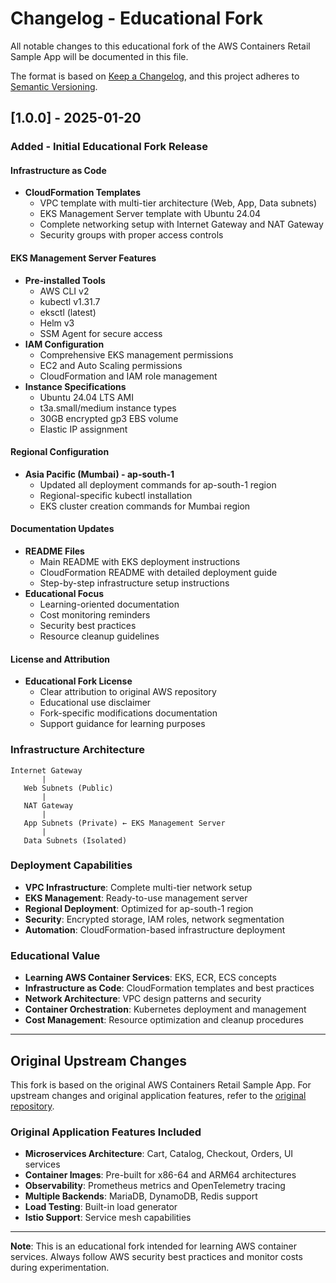 # Changelog - Educational Fork

All notable changes to this educational fork of the AWS Containers Retail Sample App will be documented in this file.

The format is based on [Keep a Changelog](https://keepachangelog.com/en/1.0.0/),
and this project adheres to [Semantic Versioning](https://semver.org/spec/v2.0.0.html).

## [1.0.0] - 2025-01-20

### Added - Initial Educational Fork Release

#### Infrastructure as Code
- **CloudFormation Templates**
  - VPC template with multi-tier architecture (Web, App, Data subnets)
  - EKS Management Server template with Ubuntu 24.04
  - Complete networking setup with Internet Gateway and NAT Gateway
  - Security groups with proper access controls

#### EKS Management Server Features
- **Pre-installed Tools**
  - AWS CLI v2
  - kubectl v1.31.7
  - eksctl (latest)
  - Helm v3
  - SSM Agent for secure access
- **IAM Configuration**
  - Comprehensive EKS management permissions
  - EC2 and Auto Scaling permissions
  - CloudFormation and IAM role management
- **Instance Specifications**
  - Ubuntu 24.04 LTS AMI
  - t3a.small/medium instance types
  - 30GB encrypted gp3 EBS volume
  - Elastic IP assignment

#### Regional Configuration
- **Asia Pacific (Mumbai) - ap-south-1**
  - Updated all deployment commands for ap-south-1 region
  - Regional-specific kubectl installation
  - EKS cluster creation commands for Mumbai region

#### Documentation Updates
- **README Files**
  - Main README with EKS deployment instructions
  - CloudFormation README with detailed deployment guide
  - Step-by-step infrastructure setup instructions
- **Educational Focus**
  - Learning-oriented documentation
  - Cost monitoring reminders
  - Security best practices
  - Resource cleanup guidelines

#### License and Attribution
- **Educational Fork License**
  - Clear attribution to original AWS repository
  - Educational use disclaimer
  - Fork-specific modifications documentation
  - Support guidance for learning purposes

### Infrastructure Architecture
```
Internet Gateway
       |
   Web Subnets (Public)
       |
   NAT Gateway
       |
   App Subnets (Private) ← EKS Management Server
       |
   Data Subnets (Isolated)
```

### Deployment Capabilities
- **VPC Infrastructure**: Complete multi-tier network setup
- **EKS Management**: Ready-to-use management server
- **Regional Deployment**: Optimized for ap-south-1 region
- **Security**: Encrypted storage, IAM roles, network segmentation
- **Automation**: CloudFormation-based infrastructure deployment

### Educational Value
- **Learning AWS Container Services**: EKS, ECR, ECS concepts
- **Infrastructure as Code**: CloudFormation templates and best practices
- **Network Architecture**: VPC design patterns and security
- **Container Orchestration**: Kubernetes deployment and management
- **Cost Management**: Resource optimization and cleanup procedures

---

## Original Upstream Changes

This fork is based on the original AWS Containers Retail Sample App. For upstream changes and original application features, refer to the [original repository](https://github.com/aws-containers/retail-store-sample-app).

### Original Application Features Included
- **Microservices Architecture**: Cart, Catalog, Checkout, Orders, UI services
- **Container Images**: Pre-built for x86-64 and ARM64 architectures
- **Observability**: Prometheus metrics and OpenTelemetry tracing
- **Multiple Backends**: MariaDB, DynamoDB, Redis support
- **Load Testing**: Built-in load generator
- **Istio Support**: Service mesh capabilities

---

**Note**: This is an educational fork intended for learning AWS container services. Always follow AWS security best practices and monitor costs during experimentation.